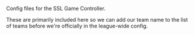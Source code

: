 Config files for the SSL Game Controller.

These are primarily included here so we can add our team name to the list of teams before we're officially in the league-wide config.
